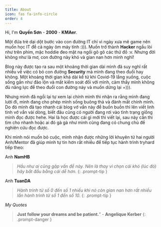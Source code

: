 ```yaml
---
title: About
icon: fas fa-info-circle
order: 4
---
```


Hi, I'm **Quyền Sơn** - **2000** - **KMAer**.

Một đứa trẻ dại dột bước vào con đường IT chỉ vì ngày xưa mê game nên muốn học IT để cả ngày ôm máy tính :))). Muốn trở thành **Hacker** ngầu lòi như trên phim, mặc hoddie đeo mặt nạ ngồi gõ gõ các thứ đồ :v. Nhưng đời không như là mơ, con đường này khó và gian nan hơn mình nghĩ!

Blog này được tạo ra sau một khoảng thời gian dài mình đã suy nghĩ rất nhiều về việc có bỏ con đường **Security** mà mình đang theo đuổi hay không. Một khoảng thời gian khá dài kể từ khi Covid-19 lắng xuống, cuộc sống gần như đảo lộn và mất kiểm soát đối với mình, cảm thấy mình không đủ năng lực để theo đuổi con đường này và muốn dừng lại =))).

Nhưng mình đã ngồi lại tự xem lại chính mình thì nhận ra rằng mình đang lười đi, mình đang cho phép mình sống buông thả và đánh mất chính mình. Do đó mình đã tạo nhanh cái blog vớ vẩn này để buồn buồn thì lên viết linh tinh vớ vẩn vài dòng, biết đâu cũng có người đang rơi vào tình trạng giống mình đọc được hehe. Hai là học được cái gì mới thì viết lại, sau này cần thì tìm cho nhanh hoặc ai đó gà gà như mình cũng đang có chung chủ đề nghiên cứu đọc được.


Khi mình nói muốn bỏ cuộc, mình nhận được những lời khuyên từ hai người Anh/Mentor đã  giúp mình tự tin hơn rất nhiều để tiếp tục hành trình tryhard tiếp theo:

Anh **NamHB**
> _Hầu như ai cũng gặp vấn đề này. Nên là thay vì chọn cái khó (lúc đó) hãy bắt đầu bằng cái dễ hơn._
{: .prompt-tip }

Anh **TuanDA**
> _Hành trình từ số 0 đến số 1 nhiều khi nó còn gian nan hơn rất nhiều lần hành trình từ số 1 đến số 10._
{: .prompt-tip }


_My Quotes_
> **Just follow your dreams and be patient.**” - **Angelique Kerber**
{: .prompt-danger }
